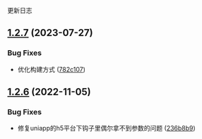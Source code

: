 更新日志

## [1.2.7](https://github.com/1977474741/spa-custom-hooks/compare/v1.2.6...v1.2.7) (2023-07-27)


### Bug Fixes

* 优化构建方式 ([782c107](https://github.com/1977474741/spa-custom-hooks/commit/782c1070875ee570ede3b3d024828950d29bd099))

## [1.2.6](https://github.com/1977474741/spa-custom-hooks/compare/v1.2.5...v1.2.6) (2022-11-05)


### Bug Fixes

* 修复uniapp的h5平台下钩子里偶尔拿不到参数的问题 ([236b8b9](https://github.com/1977474741/spa-custom-hooks/commit/236b8b9f312cb1ea883538efc5ec21083899fdd7))
